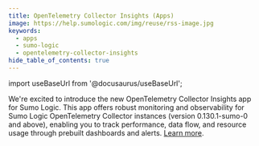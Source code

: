 ```yaml
---
title: OpenTelemetry Collector Insights (Apps)
image: https://help.sumologic.com/img/reuse/rss-image.jpg
keywords:
  - apps
  - sumo-logic
  - opentelemetry-collector-insights
hide_table_of_contents: true    
---
```


import useBaseUrl from '@docusaurus/useBaseUrl';


We're excited to introduce the new OpenTelemetry Collector Insights app for Sumo Logic. This app offers robust monitoring and observability for Sumo Logic OpenTelemetry Collector instances (version 0.130.1-sumo-0 and above), enabling you to track performance, data flow, and resource usage through prebuilt dashboards and alerts. [Learn more](/docs/integrations/sumo-apps/opentelemetry-collector-insights/).